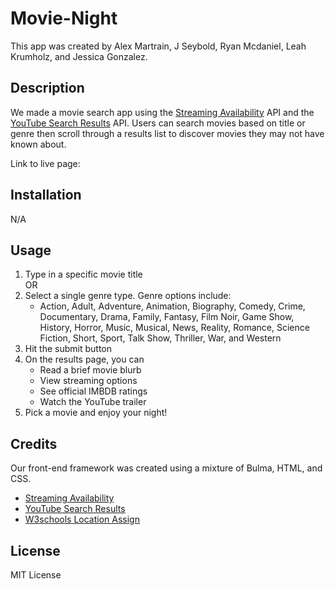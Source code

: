 # Movie-Night
This app was created by Alex Martrain, J Seybold, Ryan Mcdaniel, Leah Krumholz, and Jessica Gonzalez.

## Description
We made a movie search app using the [Streaming Availability](https://rapidapi.com/movie-of-the-night-movie-of-the-night-default/api/streaming-availability) API and the [YouTube Search Results](https://rapidapi.com/marindelija/api/youtube-search-results) API. Users can search movies based on title or genre then scroll through a results list to discover movies they may not have known about. 

Link to live page: 

## Installation
N/A

## Usage
1. Type in a specific movie title \
OR
2. Select a single genre type. Genre options include: 
    *  Action, Adult, Adventure, Animation, Biography, Comedy, Crime, Documentary, Drama, Family, Fantasy, Film Noir, Game Show, History, Horror, Music, Musical, News, Reality, Romance, Science Fiction, Short, Sport, Talk Show, Thriller, War, and Western
3. Hit the submit button
4. On the results page, you can
    * Read a brief movie blurb
    * View streaming options
    * See official IMBDB ratings
    * Watch the YouTube trailer
5. Pick a movie and enjoy your night!  

## Credits 
Our front-end framework was created using a mixture of Bulma, HTML, and CSS.
- [Streaming Availability](https://rapidapi.com/movie-of-the-night-movie-of-the-night-default/api/streaming-availability)
- [YouTube Search Results](https://rapidapi.com/marindelija/api/youtube-search-results)
- [W3schools Location Assign](https://www.w3schools.com/jsref/met_loc_assign.asp)

## License
MIT License
